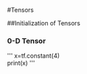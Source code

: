 #Tensors  


##Initialization of Tensors  

### 0-D Tensor  
  '''
  x=tf.constant(4)  
  print(x)
  '''
